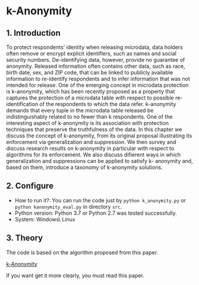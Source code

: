 # k-Anonymity

## 1. Introduction
To protect respondents’ identity when releasing microdata, data holders often remove or encrypt explicit identiflers, such as names and social security numbers. De-identifying data, however, provide no guarantee of anonymity. Released information often contains other data, such as race, birth date, sex, and ZIP code, that can be linked to publicly available information to re-identify respondents and to infer information that was not intended for release. One of the emerging concept in microdata protection is k-anonymity, which has been recently proposed as a property that captures the protection of a microdata table with respect to possible re-identiflcation of the respondents to which the data refer. k-anonymity demands that every tuple in the microdata table released be indistinguishably related to no fewer than k respondents. One of the interesting aspect of k-anonymity is its association with protection techniques that preserve the truthfulness of the data. In this chapter we discuss the concept of k-anonymity, from its original proposal illustrating its enforcement via generalization and suppression. We then survey and discuss research results on k-anonymity in particular with respect to algorithms for its enforcement. We also discuss difierent ways in which generalization and suppressions can be applied to satisfy k- anonymity and, based on them, introduce a taxonomy of k-anonymity solutions.

## 2. Configure

- How to run it?: You can run the code just by `python k_anonymity.py` or `python kanonymity_eval.py` in directory `src`. 
- Python version: Python 3.7 or Python 2.7 was tested successfully.
- System: Windows\ Linux

## 3. Theory

The code is based on the algorithm proposed from this paper.

[k-Anonymity](http://spdp.di.unimi.it/papers/k-Anonymity.pdf) 

If you want get it more clearly, you must read this paper.
